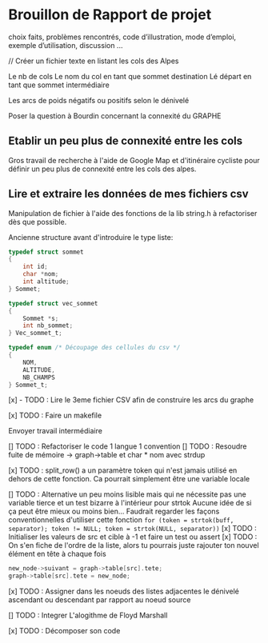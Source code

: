 # Brouillon de Rapport de projet

choix faits, 
problèmes rencontrés,
code d’illustration, 
mode d’emploi,
exemple d’utilisation, discussion ...

// Créer un fichier texte en listant les cols des Alpes

Le nb de cols
Le nom du col en tant que sommet destination
Lé départ en tant que sommet intermédiaire

Les arcs de poids négatifs ou positifs selon le dénivelé

Poser la question à Bourdin concernant la connexité du GRAPHE

## Etablir un peu plus de connexité entre les cols

Gros travail de recherche à l'aide de Google Map et d'itinéraire cycliste pour définir un peu plus de connexité entre les cols des alpes.

## Lire et extraire les données de mes fichiers csv

Manipulation de fichier à l'aide des fonctions de la lib string.h
à refactoriser dès que possible.

Ancienne structure avant d'introduire le type liste:

```c
typedef struct sommet
{
    int id;
    char *nom;
    int altitude;
} Sommet;

typedef struct vec_sommet
{
    Sommet *s;
    int nb_sommet;
} Vec_sommet_t;

typedef enum /* Découpage des cellules du csv */
{
    NOM,
    ALTITUDE,
    NB_CHAMPS
} Sommet_t;

```

[x] - TODO : Lire le 3eme fichier CSV afin de construire les arcs du graphe

[x] TODO : Faire un makefile

Envoyer travail intermédiaire

[] TODO : Refactoriser le code 1 langue 1 convention
[] TODO : Resoudre fuite de mémoire -> graph->table et char * nom  avec strdup

[x] TODO : split_row() a un paramètre token qui n'est jamais utilisé en dehors de cette fonction. Ca pourrait simplement être une variable locale

[] TODO : Alternative un peu moins lisible mais qui ne nécessite pas une variable tierce et un test bizarre à l'intérieur pour strtok
Aucune idée de si ça peut être mieux ou moins bien...
Faudrait regarder les façons conventionnelles d'utiliser cette fonction
`for (token = strtok(buff, separator); token != NULL; token = strtok(NULL, separator))`
[x] TODO : Initialiser les valeurs de src et cible à -1 et faire un test ou assert
[x] TODO :  On s'en fiche de l'ordre de la liste, alors tu pourrais juste rajouter ton nouvel élément en tête à chaque fois

```c
new_node->suivant = graph->table[src].tete;
graph->table[src].tete = new_node;
```

[x] TODO : Assigner dans les noeuds des listes adjacentes le dénivelé ascendant ou descendant par rapport au noeud source

[] TODO : Integrer L'alogithme de Floyd Marshall

[x] TODO : Décomposer son code